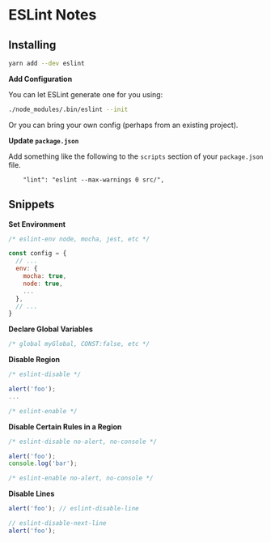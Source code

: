 # ESLint Notes


## Installing

```sh
yarn add --dev eslint
```

**Add Configuration**

You can let ESLint generate one for you using:

```sh
./node_modules/.bin/eslint --init
```

Or you can bring your own config (perhaps from an existing project).

**Update `package.json`**

Add something like the following to the `scripts` section of your `package.json`
file.

```json5
    "lint": "eslint --max-warnings 0 src/",
```


## Snippets

**Set Environment**

```js
/* eslint-env node, mocha, jest, etc */
```

```js
const config = {
  // ...
  env: {
    mocha: true,
    node: true,
    ...
  },
  // ...
}
```

**Declare Global Variables**

```js
/* global myGlobal, CONST:false, etc */
```

**Disable Region**

```js
/* eslint-disable */

alert('foo');
...

/* eslint-enable */
```

**Disable Certain Rules in a Region**

```js
/* eslint-disable no-alert, no-console */

alert('foo');
console.log('bar');

/* eslint-enable no-alert, no-console */
```

**Disable Lines**

```js
alert('foo'); // eslint-disable-line

// eslint-disable-next-line
alert('foo');
```
